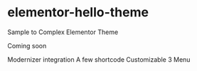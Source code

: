 # elementor-hello-theme
Sample to Complex Elementor Theme


Coming soon 

Modernizer integration
A few shortcode
Customizable 3 Menu
